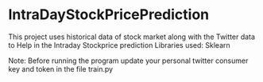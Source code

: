 # IntraDayStockPricePrediction

  This project uses historical data of stock market along with the Twitter data to Help in the Intraday Stockprice prediction
Libraries used: Sklearn


Note: Before running the program update your personal twitter consumer key and token in the file train.py

